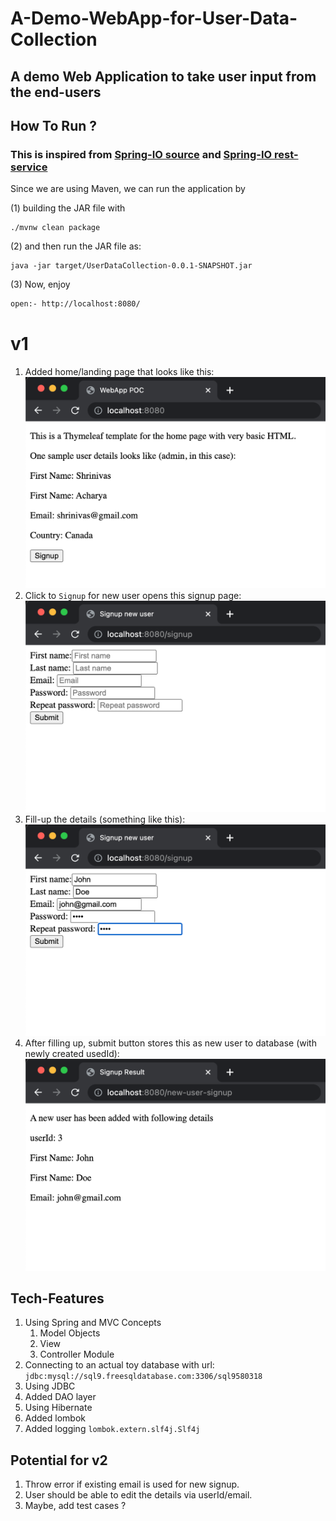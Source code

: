# A-Demo-WebApp-for-User-Data-Collection

## A demo Web Application to take user input from the end-users

## How To Run ?

### This is inspired from [Spring-IO source](https://spring.io/guides/gs/rest-service/#scratch) and [Spring-IO rest-service](https://start.spring.io/)

Since we are using Maven, we can run the application by

(1) building the JAR file with

```shell
./mvnw clean package
````

(2) and then run the JAR file as:

```shell
java -jar target/UserDataCollection-0.0.1-SNAPSHOT.jar
```

(3) Now, enjoy

```sh
open:- http://localhost:8080/
```

# v1 #

1. Added home/landing page that looks like this: ![alt text](documentation/v1/v1_home.png "v1_home")
2. Click to ```Signup``` for new user opens this signup
   page: ![alt text](documentation/v1/v1_user_signup_page.png "v1_user_signup_page")
3. Fill-up the details  (something like
   this): ![alt text](documentation/v1/v1_user_signup_POST.png "v1_user_signup_POST")
4. After filling up, submit button stores this as new user to database (with newly created
   usedId): ![alt text](documentation/v1/v1_user_signup_result.png "v1_user_signup_result")

## Tech-Features ##

1. Using Spring and MVC Concepts
    1. Model Objects
    2. View
    3. Controller Module
2. Connecting to an actual toy database with url: ```jdbc:mysql://sql9.freesqldatabase.com:3306/sql9580318```
3. Using JDBC
4. Added DAO layer
5. Using Hibernate
6. Added lombok
7. Added logging ```lombok.extern.slf4j.Slf4j```

## Potential for v2 ##

1. Throw error if existing email is used for new signup.
2. User should be able to edit the details via userId/email.
3. Maybe, add test cases ?